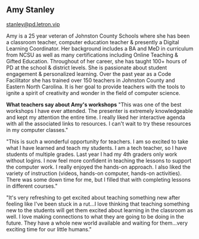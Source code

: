 ## Amy Stanley

[stanley@pd.letron.vip](mailto:stanley@pd.letron.vip)

Amy is a 25 year veteran of Johnston County Schools where she has been a classroom teacher, computer education teacher & presently a Digital Learning Coordinator. Her background includes a BA and MeD in curriculum from NCSU as well as many certifications including Online Teaching & Gifted Education. Throughout of her career, she has taught 100+ hours of PD at the school & district levels.  She is passionate about student engagement & personalized learning. Over the past year as a Code Facilitator she has trained over 150 teachers in Johnston County and Eastern North Carolina.  It is her goal to provide teachers with the tools to ignite a spirit of creativity and wonder in the field of computer science.   

**What teachers say about Amy's workshops**
"This was one of the best workshops I have ever attended. The presenter is extremely knowledgeable and kept my attention the entire time. I really liked her interactive agenda with all the associated links to resources. I can't wait to try these resources in my computer classes."

"This is such a wonderful opportunity for teachers. I am so excited to take what I have learned and teach my students. I am a tech teacher, so I have students of multiple grades. Last year I had my 4th graders only work without logins. I now feel more confident in teaching the lessons to support the computer work. I really enjoyed the hands-on approach. I also liked the variety of instruction (videos, hands-on computer, hands-on activities). There was some down time for me, but I filled that with completing lessons in different courses."

"It's very refreshing to get excited about teaching something new after feeling like I've been stuck in a rut...I love thinking that teaching something new to the students will get them excited about learning in the classroom as well. I love making connections to what they are going to be doing in the future. They have a whole new world available and waiting for them...very exciting time for our little humans."
